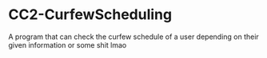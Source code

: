 # CC2-CurfewScheduling
A program that can check the curfew schedule of a user depending on their given information or some shit lmao
